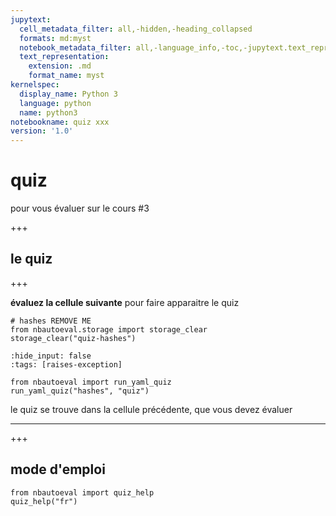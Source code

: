 ```yaml
---
jupytext:
  cell_metadata_filter: all,-hidden,-heading_collapsed
  formats: md:myst
  notebook_metadata_filter: all,-language_info,-toc,-jupytext.text_representation.jupytext_version,-jupytext.text_representation.format_version
  text_representation:
    extension: .md
    format_name: myst
kernelspec:
  display_name: Python 3
  language: python
  name: python3
notebookname: quiz xxx
version: '1.0'
---
```


# quiz

pour vous évaluer sur le cours #3

+++

## le quiz

+++

**évaluez la cellule suivante** pour faire apparaitre le quiz

```{code-cell} ipython3
# hashes REMOVE ME
from nbautoeval.storage import storage_clear
storage_clear("quiz-hashes")
```

```{code-cell} ipython3
:hide_input: false
:tags: [raises-exception]

from nbautoeval import run_yaml_quiz
run_yaml_quiz("hashes", "quiz")
```

le quiz se trouve dans la cellule précédente, que vous devez évaluer
****

+++

## mode d'emploi

```{code-cell} ipython3
from nbautoeval import quiz_help
quiz_help("fr")
```
